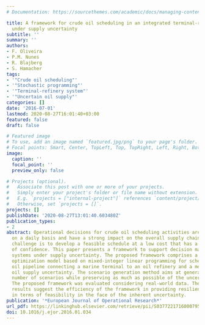 ```yaml
---
# Documentation: https://sourcethemes.com/academic/docs/managing-content/

title: A framework for crude oil scheduling in an integrated terminal-refinery system
  under supply uncertainty
subtitle: ''
summary: ''
authors:
- F. Oliveira
- P.M. Nunes
- R. Blajberg
- S. Hamacher
tags:
- '"Crude oil scheduling"'
- '"Stochastic programming"'
- '"Terminal-refinery system"'
- '"Uncertain oil supply"'
categories: []
date: '2016-07-01'
lastmod: 2020-08-27T16:01:40+03:00
featured: false
draft: false

# Featured image
# To use, add an image named `featured.jpg/png` to your page's folder.
# Focal points: Smart, Center, TopLeft, Top, TopRight, Left, Right, BottomLeft, Bottom, BottomRight.
image:
  caption: ''
  focal_point: ''
  preview_only: false

# Projects (optional).
#   Associate this post with one or more of your projects.
#   Simply enter your project's folder or file name without extension.
#   E.g. `projects = ["internal-project"]` references `content/project/deep-learning/index.md`.
#   Otherwise, set `projects = []`.
projects: []
publishDate: '2020-08-27T13:01:40.603480Z'
publication_types:
- 2
abstract: Operational decisions for crude oil scheduling activities are determined
  on a daily basis and have a strong impact on the overall supply chain cost. The
  challenge is to develop a feasible schedule at a low cost that has a high level
  of confidence. This paper presents a framework to support decision making in terminal-refinery
  systems under supply uncertainty. The proposed framework comprises a stochastic
  optimization model based on mixed-integer linear programming for scheduling a crude
  oil pipeline connecting a marine terminal to an oil refinery and a method for representing
  oil supply uncertainty. The scenario generation method aims at generating a minimal
  number of scenarios while preserving as much as possible of the uncertainty characteristics.
  The proposed framework was evaluated considering real-world data. The numerical
  results suggest the efficiency of the framework in providing resilient solutions
  in terms of feasibility in the face of the inherent uncertainty.
publication: '*European Journal of Operational Research*'
url_pdf: https://linkinghub.elsevier.com/retrieve/pii/S0377221716000795
doi: 10.1016/j.ejor.2016.01.034
---
```

